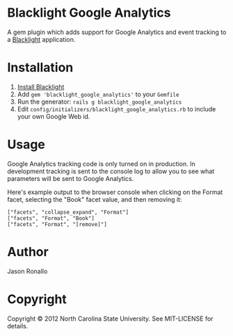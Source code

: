# Blacklight Google Analytics

A gem plugin which adds support for Google Analytics and event tracking to a 
[Blacklight](http://projectblacklight.org/) application.

# Installation

1. [Install Blacklight](https://github.com/projectblacklight/blacklight)
2. Add `gem 'blacklight_google_analytics'` to your `Gemfile`
3. Run the generator: `rails g blacklight_google_analytics`
4. Edit `config/initializers/blacklight_google_analytics.rb` to include your own Google Web id.

# Usage

Google Analytics tracking code is only turned on in production. In development
tracking is sent to the console log to allow you to see what parameters will
be sent to Google Analytics.

Here's example output to the browser console when clicking on the Format facet,
selecting the "Book" facet value, and then removing it:

```
["facets", "collapse_expand", "Format"]
["facets", "Format", "Book"]
["facets", "Format", "[remove]"]
```

# Author

Jason Ronallo

# Copyright

Copyright © 2012 North Carolina State University. See MIT-LICENSE for details.

